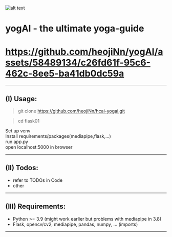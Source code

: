 
![alt text](flask01/static/img/logo.jpg)
# yogAI - the ultimate yoga-guide



# https://github.com/heojiNn/yogAI/assets/58489134/c26fd61f-95c6-462c-8ee5-ba41db0dc59a



------
## (I) Usage:

> git clone https://github.com/heojiNn/hcai-yogai.git

> cd flask01

Set up venv  
Install requirements/packages(mediapipe,flask,...)   
run app.py  
open localhost:5000 in browser  



------
## (II) Todos:


+ refer to TODOs in Code
+ other


------
## (III) Requirements:
* Python >= 3.9 (might work earlier but problems with mediapipe in 3.8)
* Flask, opencv/cv2, mediapipe, pandas, numpy, ... (imports)


-------
